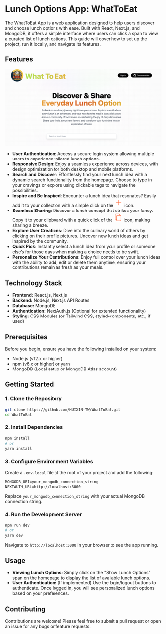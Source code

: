 # Lunch Options App: WhatToEat

The WhatToEat App is a web application designed to help users discover and choose lunch options with ease. Built with React, Next.js, and MongoDB, it offers a simple interface where users can click a span to view a curated list of lunch options. This guide will cover how to set up the project, run it locally, and navigate its features.

## Features

[![WhatToEat App Demo](public/assets/images/demo.png)](https://youtu.be/xVK-zeScOwU)

- **User Authentication**: Access a secure login system allowing multiple users to experience tailored lunch options.
- **Responsive Design**: Enjoy a seamless experience across devices, with design optimization for both desktop and mobile platforms.
- **Search and Discover**: Effortlessly find your next lunch idea with a dynamic search functionality from the homepage. Choose to type in your cravings or explore using clickable tags to navigate the possibilities.
- **Inspire and Be Inspired**: Encounter a lunch idea that resonates? Easily add it to your collection with a simple click on the ![Add Icon](public/assets/icons/add.svg) icon.
- **Seamless Sharing**: Discover a lunch concept that strikes your fancy. Copy it to your clipboard with a quick click of the ![Copy Icon](public/assets/icons/copy.svg) icon, making sharing a breeze.
- **Explore User Creations**: Dive into the culinary world of others by clicking on their profile pictures. Uncover new lunch ideas and get inspired by the community.
- **Quick Pick**: Instantly select a lunch idea from your profile or someone else’s for those days when making a choice needs to be swift.
- **Personalize Your Contributions**: Enjoy full control over your lunch ideas with the ability to add, edit or delete them anytime, ensuring your contributions remain as fresh as your meals.

## Technology Stack

- **Frontend:** React.js, Next.js
- **Backend:** Node.js, Next.js API Routes
- **Database:** MongoDB
- **Authentication:** NextAuth.js (Optional for extended functionality)
- **Styling:** CSS Modules (or Tailwind CSS, styled-components, etc., if used)

## Prerequisites

Before you begin, ensure you have the following installed on your system:

- Node.js (v12.x or higher)
- npm (v6.x or higher) or yarn
- MongoDB (Local setup or MongoDB Atlas account)

## Getting Started

### 1. Clone the Repository

```bash
git clone https://github.com/HUIXIN-TW/WhatToEat.git
cd WhatToEat
```

### 2. Install Dependencies

```bash
npm install
# or
yarn install
```

### 3. Configure Environment Variables

Create a `.env.local` file at the root of your project and add the following:

```env
MONGODB_URI=your_mongodb_connection_string
NEXTAUTH_URL=http://localhost:3000
```

Replace `your_mongodb_connection_string` with your actual MongoDB connection string.

### 4. Run the Development Server

```bash
npm run dev
# or
yarn dev
```

Navigate to `http://localhost:3000` in your browser to see the app running.

## Usage

- **Viewing Lunch Options:** Simply click on the "Show Lunch Options" span on the homepage to display the list of available lunch options.
- **User Authentication:** (If implemented) Use the login/logout buttons to authenticate. Once logged in, you will see personalized lunch options based on your preferences.

## Contributing

Contributions are welcome! Please feel free to submit a pull request or open an issue for any bugs or feature requests.

